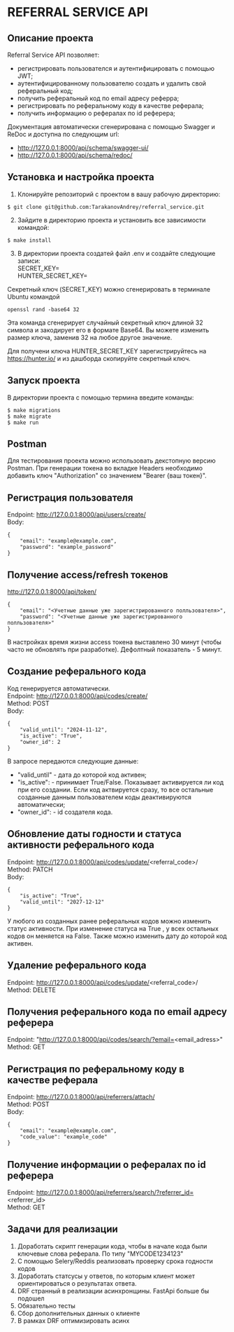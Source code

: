 # REFERRAL SERVICE API  
## Описание проекта  
Referral Service API позволяет:  
* регистрировать пользователся и аутентифицировать с помощью JWT;
* аутентифицированному пользователю создать и удалить свой реферальный код;
* получить реферальный код по email адресу реферра;
* регистрировать по реферальному коду в качестве реферала;
* получить информацию о рефералах по id реферера;  

Документация автоматически сгенерирована с помощью Swagger и ReDoc и доступна по следующим url:  
* http://127.0.0.1:8000/api/schema/swagger-ui/
* http://127.0.0.1:8000/api/schema/redoc/
## Установка и настройка проекта

1. Клонируйте репозиторий с проектом в вашу рабочую директорию:  
```commandline
$ git clone git@github.com:TarakanovAndrey/referral_service.git
```
2. Зайдите в директорию проекта и установить все зависимости командой:  
```commandline
$ make install
```
3. В директории проекта создатей файл .env и создайте следующие записи:  
SECRET_KEY=  
HUNTER_SECRET_KEY=

Секретный ключ (SECRET_KEY) можно сгенерировать в 
терминале Ubuntu командой  
```commandline
openssl rand -base64 32
```
Эта команда сгенерирует случайный секретный ключ длиной 32 символа и закодирует его в формате Base64. 
Вы можете изменить размер ключа, заменив 32 на любое другое значение.  

Для получени ключа HUNTER_SECRET_KEY зарегистрируйтесь на https://hunter.io/ и из дашборда скопируйте секретный ключ.
## Запуск проекта  
В директории проекта с помощью термина введите команды:  
```
$ make migrations
$ make migrate
$ make run
```
## Postman  
Для тестирования проекта можно использовать декстопную версию Postman.
При генерации токена во вкладке Headers необходимо добавить ключ "Authorization"
со значением "Bearer {ваш токен}".

## Регистрация пользователя  
Endpoint: http://127.0.0.1:8000/api/users/create/  
Body:
```commandline
{
    "email": "example@example.com",
    "password": "example_password"
}
```

## Получение access/refresh токенов

http://127.0.0.1:8000/api/token/
```commandline
{
    "email": "<Учетные данные уже зарегистрированного полльзователя>",
    "password": "<Учетные данные уже зарегистрированного полльзователя>"
}
```
В настройках время жизни access токена выставлено 30 минут (чтобы часто не обновлять при разработке). Дефолтный
показатель - 5 минут.


## Создание реферального кода  
Код генерируется автоматически.  
Endpoint: http://127.0.0.1:8000/api/codes/create/  
Method: POST  
Body: 
```commandline
{
    "valid_until": "2024-11-12",
    "is_active": "True",
    "owner_id": 2
}
```
В запросе передаются следующие данные:  
* "valid_until" - дата до которой код активен;  
* "is_active": - принимает True/False. Показывает активируется ли код при его создании. Если код актвируется сразу, 
то все остальные созданные данным пользователем коды деактивируются автоматически;
* "owner_id": - id создателя кода.  
## Обновление даты годности и статуса активности реферального кода  
Endpoint: http://127.0.0.1:8000/api/codes/update/<referral_code>/  
Method: PATCH   
Body:  
```commandline
{
    "is_active": "True",
    "valid_until": "2027-12-12"
}
```
У любого из созданных ранее реферальных кодов можно изменить статус активности. При изменение статуса на True
, у всех остальных кодов он меняется на False. Также можно изменить дату до которой код активен.
## Удаление реферального кода  
Endpoint: http://127.0.0.1:8000/api/codes/update/<referral_code>/  
Method: DELETE  
## Получения реферального кода по email адресу реферера  
Endpoint: "http://127.0.0.1:8000/api/codes/search/?email=<email_adress>"  
Method: GET  
## Регистрация по реферальному коду в качестве реферала  
Endpoint: http://127.0.0.1:8000/api/referrers/attach/  
Method: POST  
Body:  
```commandline
{
    "email": "example@example.com",
    "code_value": "example_code"
}
```
## Получение информации о рефералах по id реферера  
Endpoint: http://127.0.0.1:8000/api/referrers/search/?referrer_id=<referrer_id>  
Method: GET

## Задачи для реализации  
1. Доработать скрипт генерации кода, чтобы в начале кода были ключевые слова реферала. По типу "MYCODE1234123"
2. С помощью Selery/Reddis реализовать проверку срока годности кодов
3. Доработать статсусы у ответов, по которым клиент может ориентироваться о результатах ответа.
4. DRF странный в реализации асинхронщины. FastApi больше бы подошел
5. Обязательно тесты
6. Сбор дополнительных данных о клиенте
7. В рамках DRF оптимизировать асинх